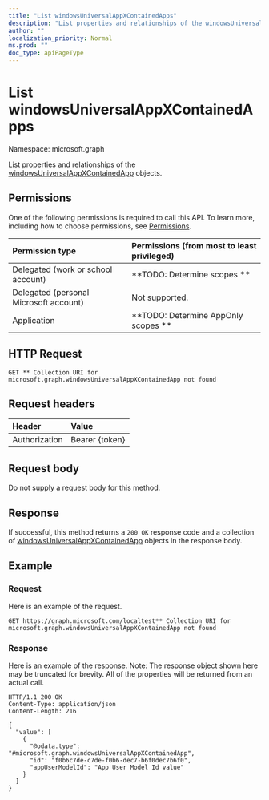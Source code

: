 ```yaml
---
title: "List windowsUniversalAppXContainedApps"
description: "List properties and relationships of the windowsUniversalAppXContainedApp objects."
author: ""
localization_priority: Normal
ms.prod: ""
doc_type: apiPageType
---
```


# List windowsUniversalAppXContainedApps

Namespace: microsoft.graph

List properties and relationships of the [windowsUniversalAppXContainedApp](../resources/windowsuniversalappxcontainedapp.md) objects.

## Permissions
One of the following permissions is required to call this API. To learn more, including how to choose permissions, see [Permissions](/concepts/permissions-reference.md).

|Permission type|Permissions (from most to least privileged)|
|:---|:---|
|Delegated (work or school account)|**TODO: Determine scopes **|
|Delegated (personal Microsoft account)|Not supported.|
|Application|**TODO: Determine AppOnly scopes **|

## HTTP Request
<!-- {
  "blockType": "ignored"
}
-->
``` http
GET ** Collection URI for microsoft.graph.windowsUniversalAppXContainedApp not found
```

## Request headers
|Header|Value|
|:---|:---|
|Authorization|Bearer {token}|

## Request body
Do not supply a request body for this method.

## Response
If successful, this method returns a `200 OK` response code and a collection of [windowsUniversalAppXContainedApp](../resources/windowsuniversalappxcontainedapp.md) objects in the response body.

## Example

### Request
Here is an example of the request.
<!-- {
  "blockType": "request",
  "name": "get_windowsuniversalappxcontainedapp"
}
-->
``` http
GET https://graph.microsoft.com/localtest** Collection URI for microsoft.graph.windowsUniversalAppXContainedApp not found
```

### Response
Here is an example of the response. Note: The response object shown here may be truncated for brevity. All of the properties will be returned from an actual call.
<!-- {
  "blockType": "response",
  "truncated": true,
  "@odata.type": "collection(microsoft.graph.windowsuniversalappxcontainedapp)"
}
-->
``` http
HTTP/1.1 200 OK
Content-Type: application/json
Content-Length: 216

{
  "value": [
    {
      "@odata.type": "#microsoft.graph.windowsUniversalAppXContainedApp",
      "id": "f0b6c7de-c7de-f0b6-dec7-b6f0dec7b6f0",
      "appUserModelId": "App User Model Id value"
    }
  ]
}
```

